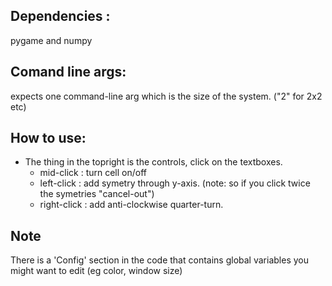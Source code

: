 ## Dependencies :
pygame and numpy
## Comand line args:
expects one command-line arg which is the size of the system. ("2" for 2x2 etc)
## How to use:
* The thing in the topright is the controls, click on the textboxes.
	* mid-click : turn cell on/off
	* left-click : add symetry through y-axis.  (note: so if you click twice the symetries "cancel-out")
	* right-click : add anti-clockwise quarter-turn. 
## Note 
There is a 'Config' section in the code that contains global variables you might
want to edit (eg color, window size)
